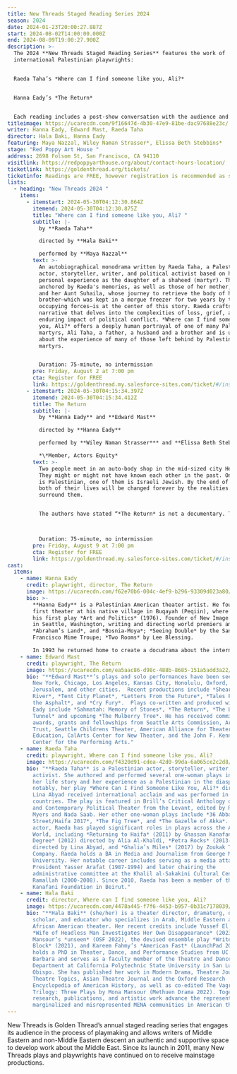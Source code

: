 ```yaml
---
title: New Threads Staged Reading Series 2024
season: 2024
date: 2024-01-23T20:00:27.887Z
start: 2024-08-02T14:00:00.000Z
end: 2024-08-09T19:00:27.900Z
description: >-
  The 2024 **New Threads Staged Reading Series** features the work of
  international Palestinian playwrights: 


  Raeda Taha’s *Where can I find someone like you, Ali?* 


  Hanna Eady’s *The Return*


  Each reading includes a post-show conversation with the audience and the artists.
titleimage: https://ucarecdn.com/9f16647d-4b30-47e9-81be-dac97688e23c/
writer: Hanna Eady, Edward Mast, Raeda Taha
director: Hala Baki, Hanna Eady
featuring: Maya Nazzal, Wiley Naman Strasser*, Elissa Beth Stebbins*
stage: "Red Poppy Art House "
address: 2698 Folsom St, San Francisco, CA 94110
visitlink: https://redpoppyarthouse.org/about/contact-hours-location/
ticketlink: https://goldenthread.org/tickets/
ticketinfo: Readings are FREE, however registration is recommended as space is limited.
lists:
  - heading: "New Threads 2024 "
    items:
      - itemstart: 2024-05-30T04:12:30.864Z
        itemend: 2024-05-30T04:12:30.875Z
        title: "Where can I find someone like you, Ali? "
        subtitle: |-
          by **Raeda Taha** 

          directed by **Hala Baki** 

          performed by **Maya Nazzal**
        text: >-
          An autobiographical monodrama written by Raeda Taha, a Palestinian
          actor, storyteller, writer, and political activist based on her
          personal experience as the daughter of a shaheed (martyr). The play is
          anchored by Raeda's memories, as well as those of her mother, Fathia,
          and her Aunt Suhaila, whose journey to retrieve the body of her
          brother—which was kept in a morgue freezer for two years by the
          occupying forces—is at the center of this story. Raeda crafts an epic
          narrative that delves into the complexities of loss, grief, and the
          enduring impact of political conflict. *Where can I find someone like
          you, Ali?* offers a deeply human portrayal of one of many Palestinian
          martyrs, Ali Taha, a father, a husband and a brother and is ultimately
          about the experience of many of those left behind by Palestinian
          martyrs.


          Duration: 75-minute, no intermission
        pre: Friday, August 2 at 7:00 pm
        cta: Register for FREE
        link: https://goldenthread.my.salesforce-sites.com/ticket/#/instances/a0FRh000008DrrYMAS
      - itemstart: 2024-05-30T04:15:34.397Z
        itemend: 2024-05-30T04:15:34.412Z
        title: The Return
        subtitle: |-
          by **Hanna Eady** and **Edward Mast** 

          directed by **Hanna Eady** 

          performed by **Wiley Naman Strasser*** and **Elissa Beth Stebbins*** 

          *\*Member, Actors Equity*
        text: >-
          Two people meet in an auto-body shop in the mid-sized city Herzliya.
          They might or might not have known each other in the past. One of them
          is Palestinian, one of them is Israeli Jewish. By the end of the play,
          both of their lives will be changed forever by the realities that
          surround them.


          The authors have stated “*The Return* is not a documentary. There are no checkpoints or tanks onstage.  The play is a personal closeup of what happens underneath the headlines, every day for decade after decade, even when bombs are not falling to catch the world’s attention.” 



          Duration: 75-minute, no intermission
        pre: Friday, August 9 at 7:00 pm
        cta: Register for FREE
        link: https://goldenthread.my.salesforce-sites.com/ticket/#/instances/a0FRh000008DyeZMAS
cast:
  items:
    - name: Hanna Eady
      credit: playwright, director, The Return
      image: https://ucarecdn.com/f62e70b6-004c-4ef9-b296-93309d023a80/
      bio: >-
        **Hanna Eady** is a Palestinian American theater artist. He founded the
        first theater at his native village in Buqayah (Peqiin), where he wrote
        his first play *Art and Politics* (1976). Founder of New Image Theater
        in Seattle, Washington, writing and directing world premiers among them:
        *Abraham’s Land*, and *Bosnia-Moya*; *Seeing Double* by the San
        Francisco Mime Troupe; *Two Rooms* by Lee Blessing. 

        In 1993 he returned home to create a docudrama about the internal Palestinian refugees in Israel and co-created *Sahmatah, Memory of Stones* with Edward Mast. He played the role of Ibrahim in the US production of *The Admission* by Motti Lerner, and in the Hebrew production at Yafa, Al-Saraya Theater. *The Return* (Hebrew title *Oved Shabbat*), co-written with Edward Mast, received its US premier at Mosaic Theater in Washington DC, and most recently produced at Dunya Theatre, Seattle. Writing and directing credits for Alhaneen Theater in Nazareth include: the black comedy *Love Tunnel*, *Hajjar El-Arab* (Hajjar, Bishop of all Arabs). In 2019 he founded Dunya Productions, premiering *Flood* with Jenna Eady, *Letters From Palestine in the Time of Covid*, and *Loved Ones, Families of Incarcerated* with Edward Mast. His up-coming world premier *Almond Blossom at Deir Yassin* is scheduled to open in 2025 at Dunya Productions in Seattle. Mr. Eady has an MFA from the University of Washington School of Drama in Directing, a BFA in Theater from the University of Wisconsin, and a BA in Social Work and Psychology from the University of Haifa.
    - name: Edward Mast
      credit: playwright, The Return
      image: https://ucarecdn.com/ea5aac86-d98c-488b-8685-151a5add3a22/
      bio: "**Edward Mast**’s plays and solo performances have been seen in Seattle,
        New York, Chicago, Los Angeles, Kansas City, Honolulu, Oxford, Tashkent,
        Jerusalem, and other cities.  Recent productions include *Shearwater
        River*, *Tent City Planet*, *Letters From the Future*, *Tales From Under
        the Asphalt*, and *Cry Fury*.  Plays co-written and produced with Hanna
        Eady include *Sahmatah: Memory of Stones*, *The Return*, *The Love
        Tunnel* and upcoming *The Mulberry Tree*. He has received commissions,
        awards, grants and fellowships from Seattle Arts Commission, Artist
        Trust, Seattle Childrens Theater, American Alliance for Theater and
        Education, CalArts Center for New Theater, and the John F. Kennedy
        Center for the Performing Arts."
    - name: Raeda Taha
      credit: playwright, Where can I find someone like you, Ali?
      image: https://ucarecdn.com/f4320d91-cdea-42d0-99da-6a065ce2c2d8/
      bio: "**Raeda Taha** is a Palestinian actor, storyteller, writer, and political
        activist. She authored and performed several one-woman plays inspired by
        her life story and her experience as a Palestinian in the diaspora. Most
        notably, her play *Where Can I Find Someone Like You, Ali?* directed by
        Lina Abyad received international acclaim and was performed in over 20
        countries. The play is featured in Brill’s Critical Anthology on Modern
        and Contemporary Political Theater from the Levant, edited by Robert
        Myers and Nada Saab. Her other one-woman plays include *36 Abbas
        Street/Haifa 2017*, *The Fig Tree*, and *The Gazelle of Akka*. As an
        actor, Raeda has played significant roles in plays across the Arab
        World, including *Returning to Haifa* (2011) by Ghassan Kanafani, *80
        Degree* (2012) directed by Alia Al-Khaldi, *Petra Rocks* (2013-2014)
        directed by Lina Abyad, and *Ghalia’s Miles* (2017) by Zoukak Theatre
        Company. Raeda holds a BA in Media and Journalism from George Mason
        University. Her notable career includes serving as a media attaché for
        President Yasser Arafat (1987-1994) and later chairing the
        administrative committee at the Khalil al-Sakakini Cultural Center in
        Ramallah (2000-2008). Since 2010, Raeda has been a member of the Ghassan
        Kanafani Foundation in Beirut."
    - name: Hala Baki
      credit: director, Where can I find someone like you, Ali?
      image: https://ucarecdn.com/4478a445-f7f6-4453-b957-0b31c7178039/
      bio: "**Hala Baki** (she/her) is a theater director, dramaturg, dialect coach,
        scholar, and educator who specializes in Arab, Middle Eastern and North
        African American theater. Her recent credits include Yussef El Guindi’s
        *Wife of Headless Man Investigates Her Own Disappearance* (2023), Mona
        Mansour’s *unseen* (OSF 2022), the devised ensemble play *Writer’s
        Block* (2021), and Kareem Fahmy’s *American Fast* (LaunchPad 2021). Hala
        holds a PhD in Theater, Dance, and Performance Studies from UC Santa
        Barbara and serves as a faculty member of the Theatre and Dance
        Department at California Polytechnic State University in San Luis
        Obispo. She has published her work in Modern Drama, Theatre Journal,
        Theatre Topics, Asian Theatre Journal and the Oxford Research
        Encyclopedia of American History, as well as co-edited The Vagrant
        Trilogy: Three Plays by Mona Mansour (Methuen Drama 2022). Together, her
        research, publications, and artistic work advance the representation of
        marginalized and misrepresented MENA communities in American theater."
---
```

New Threads is Golden Thread’s annual staged reading series that engages its audience in the process of playmaking and allows writers of Middle Eastern and non-Middle Eastern descent an authentic and supportive space to develop work about the Middle East. Since its launch in 2011, many New Threads plays and playwrights have continued on to receive mainstage productions.